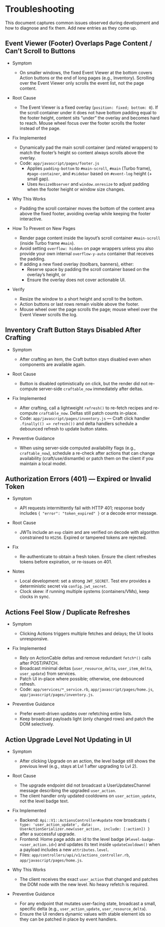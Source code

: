 # Troubleshooting

This document captures common issues observed during development and how to diagnose and fix them. Add new entries as they come up.

## Event Viewer (Footer) Overlaps Page Content / Can’t Scroll to Buttons

- Symptom
  - On smaller windows, the fixed Event Viewer at the bottom covers Action buttons or the end of long pages (e.g., Inventory). Scrolling over the Event Viewer only scrolls the event list, not the page content.

- Root Cause
  - The Event Viewer is a fixed overlay (`position: fixed; bottom: 0`). If the scroll container under it does not have bottom padding equal to the footer height, content sits “under” the overlay and becomes hard to reach. Mouse wheel focus over the footer scrolls the footer instead of the page.

- Fix Implemented
  - Dynamically pad the main scroll container (and related wrappers) to match the footer’s height so content always scrolls above the overlay.
  - Code: `app/javascript/pages/footer.js`
    - Applies `padding-bottom` to `#main-scroll`, `#main` (Turbo frame), `#page-container`, and `#sidebar` based on `#event-log` height (+ small gap).
    - Uses `ResizeObserver` and `window.onresize` to adjust padding when the footer height or window size changes.

- Why This Works
  - Padding the scroll container moves the bottom of the content area above the fixed footer, avoiding overlap while keeping the footer interactive.

- How To Prevent on New Pages
  - Render page content inside the layout’s scroll container `#main-scroll` (inside Turbo frame `#main`).
  - Avoid setting `overflow: hidden` on page wrappers unless you also provide your own internal `overflow-y-auto` container that receives the padding.
  - If adding a new fixed overlay (toolbars, banners), either:
    - Reserve space by padding the scroll container based on the overlay’s height, or
    - Ensure the overlay does not cover actionable UI.

- Verify
  - Resize the window to a short height and scroll to the bottom.
  - Action buttons or last rows remain visible above the footer.
  - Mouse wheel over the page scrolls the page; mouse wheel over the Event Viewer scrolls the log.

## Inventory Craft Button Stays Disabled After Crafting

- Symptom
  - After crafting an item, the Craft button stays disabled even when components are available again.

- Root Cause
  - Button is disabled optimistically on click, but the render did not re-compute server-side `craftable_now` immediately after deltas.

- Fix Implemented
  - After crafting, call a lightweight `refresh()` to re-fetch recipes and re-compute `craftable_now`. Deltas still patch counts in-place.
  - Code: `app/javascript/pages/inventory.js` — Craft click handler `.finally(() => refresh())` and delta handlers schedule a debounced refresh to update button states.

- Preventive Guidance
  - When using server-side computed availability flags (e.g., `craftable_now`), schedule a re-check after actions that can change availability (craft/use/dismantle) or patch them on the client if you maintain a local model.

## Authorization Errors (401) — Expired or Invalid Token

- Symptom
  - API requests intermittently fail with HTTP 401; response body includes `{ "error": "token_expired" }` or a decode error message.

- Root Cause
  - JWTs include an `exp` claim and are verified on decode with algorithm constrained to `HS256`. Expired or tampered tokens are rejected.

- Fix
  - Re-authenticate to obtain a fresh token. Ensure the client refreshes tokens before expiration, or re-issues on 401.

- Notes
  - Local development: set a strong `JWT_SECRET`. Test env provides a deterministic secret via `config.jwt_secret`.
  - Clock skew: if running multiple systems (containers/VMs), keep clocks in sync.

## Actions Feel Slow / Duplicate Refreshes

- Symptom
  - Clicking Actions triggers multiple fetches and delays; the UI looks unresponsive.

- Fix Implemented
  - Rely on ActionCable deltas and remove redundant `fetch*()` calls after POST/PATCH.
  - Broadcast minimal deltas (`user_resource_delta`, `user_item_delta`, `user_update`) from services.
  - Patch UI in-place where possible; otherwise, one debounced refresh.
  - Code: `app/services/*_service.rb`, `app/javascript/pages/home.js`, `app/javascript/pages/inventory.js`.

- Preventive Guidance
  - Prefer event-driven updates over refetching entire lists.
  - Keep broadcast payloads light (only changed rows) and patch the DOM selectively.

## Action Upgrade Level Not Updating in UI

- Symptom
  - After clicking Upgrade on an action, the level badge still shows the previous level (e.g., stays at Lvl 1 after upgrading to Lvl 2).

- Root Cause
  - The upgrade endpoint did not broadcast a UserUpdatesChannel message describing the upgraded `user_action`.
  - The client handler only updated cooldowns on `user_action_update`, not the level badge text.

- Fix Implemented
  - Backend: `Api::V1::ActionsController#update` now broadcasts `{ type: 'user_action_update', data: UserActionSerializer.new(user_action, include: [:action]) }` after a successful upgrade.
  - Frontend: Home page adds an id to the level badge (`#level-badge-<user_action.id>`) and updates its text inside `updateCooldown()` when a payload includes a new `attributes.level`.
  - Files: `app/controllers/api/v1/actions_controller.rb`, `app/javascript/pages/home.js`.

- Why This Works
  - The client receives the exact `user_action` that changed and patches the DOM node with the new level. No heavy refetch is required.

- Preventive Guidance
  - For any endpoint that mutates user-facing state, broadcast a small, specific delta (e.g., `user_action_update`, `user_resource_delta`).
  - Ensure the UI renders dynamic values with stable element ids so they can be patched in place by event handlers.
